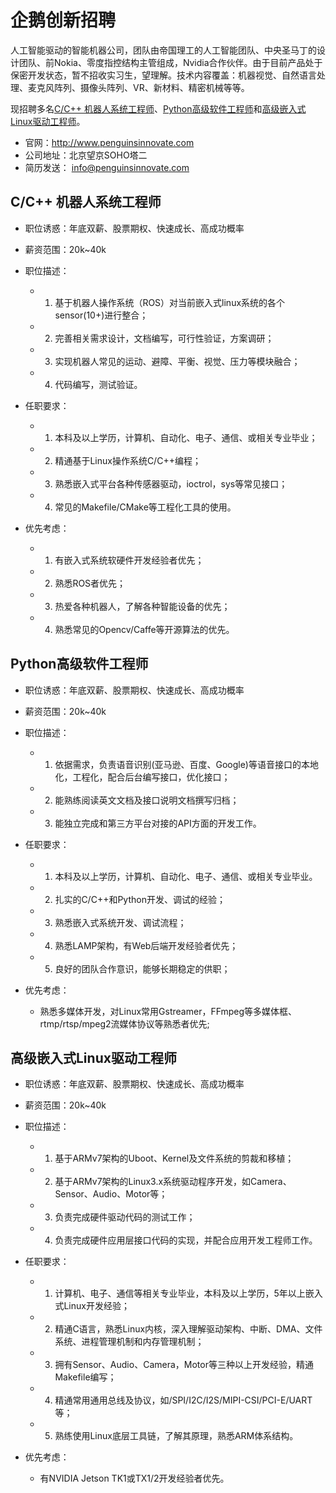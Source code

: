 # 企鹅创新招聘
人工智能驱动的智能机器公司，团队由帝国理工的人工智能团队、中央圣马丁的设计团队、前Nokia、零度指控结构主管组成，Nvidia合作伙伴。由于目前产品处于保密开发状态，暂不招收实习生，望理解。技术内容覆盖：机器视觉、自然语言处理、麦克风阵列、摄像头阵列、VR、新材料、精密机械等等。

现招聘多名[C/C++ 机器人系统工程师](https://github.com/penguinsinnovate/notes/blob/master/%E6%8B%9B%E8%81%98.md#cc-%E6%9C%BA%E5%99%A8%E4%BA%BA%E7%B3%BB%E7%BB%9F%E5%B7%A5%E7%A8%8B%E5%B8%88)、[Python高级软件工程师](https://github.com/penguinsinnovate/notes/blob/master/%E6%8B%9B%E8%81%98.md#python%E9%AB%98%E7%BA%A7%E8%BD%AF%E4%BB%B6%E5%B7%A5%E7%A8%8B%E5%B8%88)和[高级嵌入式Linux驱动工程师](https://github.com/penguinsinnovate/notes/blob/master/%E6%8B%9B%E8%81%98.md#%E9%AB%98%E7%BA%A7%E5%B5%8C%E5%85%A5%E5%BC%8Flinux%E9%A9%B1%E5%8A%A8%E5%B7%A5%E7%A8%8B%E5%B8%88)。

- 官网：http://www.penguinsinnovate.com
- 公司地址：北京望京SOHO塔二
- 简历发送： info@penguinsinnovate.com

## C/C++ 机器人系统工程师
- 职位诱惑：年底双薪、股票期权、快速成长、高成功概率
- 薪资范围：20k~40k
- 职位描述：
  - 1. 基于机器人操作系统（ROS）对当前嵌入式linux系统的各个sensor(10+)进行整合；
  - 2. 完善相关需求设计，文档编写，可行性验证，方案调研；
  - 3. 实现机器人常见的运动、避障、平衡、视觉、压力等模块融合；
  - 4. 代码编写，测试验证。

- 任职要求：
  - 1. 本科及以上学历，计算机、自动化、电子、通信、或相关专业毕业；
  - 2. 精通基于Linux操作系统C/C++编程；
  - 3. 熟悉嵌入式平台各种传感器驱动，ioctrol，sys等常见接口；
  - 4. 常见的Makefile/CMake等工程化工具的使用。

- 优先考虑：
  - 1. 有嵌入式系统软硬件开发经验者优先；
  - 2. 熟悉ROS者优先；
  - 3. 热爱各种机器人，了解各种智能设备的优先；
  - 4. 熟悉常见的Opencv/Caffe等开源算法的优先。

## Python高级软件工程师
- 职位诱惑：年底双薪、股票期权、快速成长、高成功概率
- 薪资范围：20k~40k
- 职位描述：
  - 1. 依据需求，负责语音识别(亚马逊、百度、Google)等语音接口的本地化，工程化，配合后台编写接口，优化接口；
  - 2. 能熟练阅读英文文档及接口说明文档撰写归档；
  - 3. 能独立完成和第三方平台对接的API方面的开发工作。

- 任职要求：
  - 1. 本科及以上学历，计算机、自动化、电子、通信、或相关专业毕业。
  - 2. 扎实的C/C++和Python开发、调试的经验；
  - 3. 熟悉嵌入式系统开发、调试流程；
  - 4. 熟悉LAMP架构，有Web后端开发经验者优先；
  - 5. 良好的团队合作意识，能够长期稳定的供职；

- 优先考虑：
  - 熟悉多媒体开发，对Linux常用Gstreamer，FFmpeg等多媒体框、rtmp/rtsp/mpeg2流媒体协议等熟悉者优先;


## 高级嵌入式Linux驱动工程师
- 职位诱惑：年底双薪、股票期权、快速成长、高成功概率
- 薪资范围：20k~40k
- 职位描述：
  - 1. 基于ARMv7架构的Uboot、Kernel及文件系统的剪裁和移植；
  - 2. 基于ARMv7架构的Linux3.x系统驱动程序开发，如Camera、Sensor、Audio、Motor等；
  - 3. 负责完成硬件驱动代码的测试工作；
  - 4. 负责完成硬件应用层接口代码的实现，并配合应用开发工程师工作。

- 任职要求： 
  - 1. 计算机、电子、通信等相关专业毕业，本科及以上学历，5年以上嵌入式Linux开发经验；
  - 2. 精通C语言，熟悉Linux内核，深入理解驱动架构、中断、DMA、文件系统、进程管理机制和内存管理机制；
  - 3. 拥有Sensor、Audio、Camera，Motor等三种以上开发经验，精通Makefile编写；
  - 4. 精通常用通用总线及协议，如/SPI/I2C/I2S/MIPI-CSI/PCI-E/UART等；
  - 5. 熟练使用Linux底层工具链，了解其原理，熟悉ARM体系结构。

- 优先考虑：
  - 有NVIDIA Jetson TK1或TX1/2开发经验者优先。
